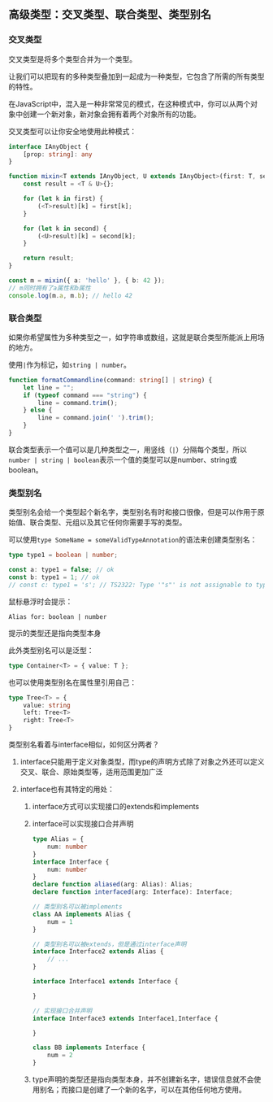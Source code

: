 ## 高级类型：交叉类型、联合类型、类型别名

### 交叉类型

交叉类型是将多个类型合并为一个类型。

让我们可以把现有的多种类型叠加到一起成为一种类型，它包含了所需的所有类型的特性。

在JavaScript中，混入是一种非常常见的模式，在这种模式中，你可以从两个对象中创建一个新对象，新对象会拥有着两个对象所有的功能。

交叉类型可以让你安全地使用此种模式：

```typescript
interface IAnyObject {
    [prop: string]: any
}

function mixin<T extends IAnyObject, U extends IAnyObject>(first: T, second: U): T & U {
    const result = <T & U>{};

    for (let k in first) {
        (<T>result)[k] = first[k];
    }

    for (let k in second) {
        (<U>result)[k] = second[k];
    }

    return result;
}

const m = mixin({ a: 'hello' }, { b: 42 });
// m同时拥有了a属性和b属性
console.log(m.a, m.b); // hello 42
```



### 联合类型

如果你希望属性为多种类型之一，如字符串或数组，这就是联合类型所能派上用场的地方。

使用`|`作为标记，如`string | number`。

```typescript
function formatCommandline(command: string[] | string) {
    let line = "";
    if (typeof command === "string") {
        line = command.trim();
    } else {
        line = command.join(' ').trim();
    }
}
```

联合类型表示一个值可以是几种类型之一，用竖线（`|`）分隔每个类型，所以`number | string | boolean`表示一个值的类型可以是number、string或boolean。



### 类型别名

类型别名会给一个类型起个新名字，类型别名有时和接口很像，但是可以作用于原始值、联合类型、元组以及其它任何你需要手写的类型。

可以使用`type SomeName = someValidTypeAnnotation`的语法来创建类型别名：

```typescript
type type1 = boolean | number;

const a: type1 = false; // ok
const b: type1 = 1; // ok
// const c: type1 = 's'; // TS2322: Type '"s"' is not assignable to type 'type1'.
```

鼠标悬浮时会提示：

```
Alias for: boolean | number
```

提示的类型还是指向类型本身

此外类型别名可以是泛型：

```typescript
type Container<T> = { value: T };
```

也可以使用类型别名在属性里引用自己：

```typescript
type Tree<T> = {
    value: string
    left: Tree<T>
    right: Tree<T>
}
```

类型别名看着与interface相似，如何区分两者？

1. interface只能用于定义对象类型，而type的声明方式除了对象之外还可以定义交叉、联合、原始类型等，适用范围更加广泛

2. interface也有其特定的用处：

   1. interface方式可以实现接口的extends和implements

   2. interface可以实现接口合并声明

      ```typescript
      type Alias = {
          num: number
      }
      interface Interface {
          num: number
      }
      declare function aliased(arg: Alias): Alias;
      declare function interfaced(arg: Interface): Interface;
      
      // 类型别名可以被implements
      class AA implements Alias {
          num = 1
      }
      
      // 类型别名可以被extends，但是通过interface声明
      interface Interface2 extends Alias {
          // ...
      }
      
      interface Interface1 extends Interface {
      
      }
      
      // 实现接口合并声明
      interface Interface3 extends Interface1,Interface {
      
      }
      
      class BB implements Interface {
          num = 2
      }
      ```

   3. type声明的类型还是指向类型本身，并不创建新名字，错误信息就不会使用别名；而接口是创建了一个新的名字，可以在其他任何地方使用。